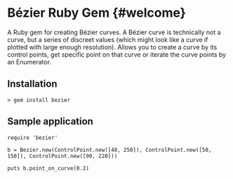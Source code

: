 **Bézier Ruby Gem** {#welcome}
==

A Ruby gem for creating Bézier curves.
A Bézier curve is technically not a curve, but a series of discreet values (which might look like a curve if plotted with large enough resolution). Allows you to create a curve by its control points, get specific point on that curve or iterate the curve points by an Enumerator.

Installation
------------

    > gem install bezier

Sample application
------------------

    require 'bezier'
    
    b = Bezier.new(ControlPoint.new([40, 250]), ControlPoint.new([50, 150]), ControlPoint.new([90, 220]))
    
    puts b.point_on_curve(0.2)
